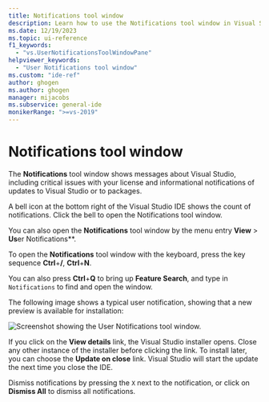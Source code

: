 ```yaml
---
title: Notifications tool window
description: Learn how to use the Notifications tool window in Visual Studio.
ms.date: 12/19/2023
ms.topic: ui-reference
f1_keywords:
  - "vs.UserNotificationsToolWindowPane"
helpviewer_keywords:
  - "User Notifications tool window"
ms.custom: "ide-ref"
author: ghogen
ms.author: ghogen
manager: mijacobs
ms.subservice: general-ide
monikerRange: ">=vs-2019"
---
```

# Notifications tool window

The **Notifications** tool window shows messages about Visual Studio, including critical issues with your license and informational notifications of updates to Visual Studio or to packages.

A bell icon at the bottom right of the Visual Studio IDE shows the count of notifications. Click the bell to open the Notifications tool window.

You can also open the **Notifications** tool window by the menu entry **View** > **Us**er Notifications**.

To open the **Notifications** tool window with the keyboard, press the key sequence **Ctrl**+**/**, **Ctrl**+**N**. 

You can also press **Ctrl**+**Q** to bring up **Feature Search**, and type in `Notifications` to find and open the window.

The following image shows a typical user notification, showing that a new preview is available for installation:

![Screenshot showing the User Notifications tool window.](../media/vs-2022/user-notifications.png)

If you click on the **View details** link, the Visual Studio installer opens. Close any other instance of the installer before clicking the link. To install later, you can choose the **Update on close** link. Visual Studio will start the update the next time you close the IDE.

Dismiss notifications by pressing the `X` next to the notification, or click on **Dismiss All** to dismiss all notifications.
